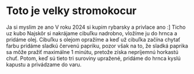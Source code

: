 # Toto je velky stromokocur

Ja si myslim ze ano
V roku 2024 si kupim rybarsky a privlace ano :]
Ticho uz kubo 
Najskôr si nakrájame cibuľku nadrobno, vložíme ju do hrnca a pridáme olej. Cibuľku s olejom opražíme a keď už cibuľka začína chytať farbu pridáme sladkú červenú papriku, pozor však na to, že sladká paprika sa môže pražiť maximálne 1 minútu, pretože získa nepríjemnú horkastú chuť. Potom, keď sú tieto tri suroviny upražené, pridáme do hrnca kyslú kapustu a privádzame do varu.
